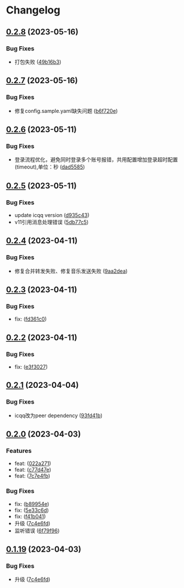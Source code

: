 # Changelog

## [0.2.8](https://github.com/lc-cn/onebots/compare/v0.2.7...v0.2.8) (2023-05-16)


### Bug Fixes

* 打包失败 ([49b16b3](https://github.com/lc-cn/onebots/commit/49b16b3584eeabb447822be53d40d6a48fbbecaf))

## [0.2.7](https://github.com/lc-cn/onebots/compare/v0.2.6...v0.2.7) (2023-05-16)


### Bug Fixes

* 修复config.sample.yaml缺失问题 ([b6f720e](https://github.com/lc-cn/onebots/commit/b6f720e6c3dfd947d2b9d4e4d3630a0127c4f20d))

## [0.2.6](https://github.com/lc-cn/onebots/compare/v0.2.5...v0.2.6) (2023-05-11)


### Bug Fixes

* 登录流程优化，避免同时登录多个账号报错，共用配置增加登录超时配置(timeout),单位：秒 ([dad5585](https://github.com/lc-cn/onebots/commit/dad5585c6cc24e7b234b41c4472cc3852576b4ac))

## [0.2.5](https://github.com/lc-cn/onebots/compare/v0.2.4...v0.2.5) (2023-05-11)


### Bug Fixes

* update icqq version ([d935c43](https://github.com/lc-cn/onebots/commit/d935c43960a2bb161be94132592c0bdcffb76f01))
* v11引用消息处理错误 ([5db77c5](https://github.com/lc-cn/onebots/commit/5db77c530fc539af0bd791c1eb7d75e849dd18b0))

## [0.2.4](https://github.com/lc-cn/onebots/compare/v0.2.3...v0.2.4) (2023-04-11)


### Bug Fixes

* 修复合并转发失败、修复音乐发送失败 ([9aa2dea](https://github.com/lc-cn/onebots/commit/9aa2dea188d31a439465a060a7a0a1e407b170be))

## [0.2.3](https://github.com/lc-cn/onebots/compare/v0.2.2...v0.2.3) (2023-04-11)


### Bug Fixes

* fix:  ([fd361c0](https://github.com/lc-cn/onebots/commit/fd361c0f15ea797bda28a39a588ec82e34be24f7))

## [0.2.2](https://github.com/lc-cn/onebots/compare/v0.2.1...v0.2.2) (2023-04-11)


### Bug Fixes

* fix:  ([e3f3027](https://github.com/lc-cn/onebots/commit/e3f30272ba62b8fdff992d4638e2e000dbeee82b))

## [0.2.1](https://github.com/lc-cn/onebots/compare/v0.2.0...v0.2.1) (2023-04-04)


### Bug Fixes

* icqq改为peer dependency ([93fd41b](https://github.com/lc-cn/onebots/commit/93fd41b144237131dedecaefc28f246f4090bb62))

## [0.2.0](https://github.com/lc-cn/onebots/compare/v0.1.19...v0.2.0) (2023-04-03)


### Features

* feat:  ([022a271](https://github.com/lc-cn/onebots/commit/022a271940c8b0693099fa9b918c10ad120f8135))
* feat:  ([c77d47e](https://github.com/lc-cn/onebots/commit/c77d47e3969325adf8d96b722a1f27514c6501e2))
* feat:  ([7c7e4fb](https://github.com/lc-cn/onebots/commit/7c7e4fb6a439dfafb450e7f2b873908c918ee06d))


### Bug Fixes

* fix:  ([b89954e](https://github.com/lc-cn/onebots/commit/b89954e541660665f8b3eee8e1b21c5ef958511b))
* fix:  ([5e33c6d](https://github.com/lc-cn/onebots/commit/5e33c6d4c35b41bce3d0de81d059bc437312babf))
* fix:  ([f41b041](https://github.com/lc-cn/onebots/commit/f41b041a3c68fa7530a6469d0e73a90b857108ef))
* 升级 ([7c4e6fd](https://github.com/lc-cn/onebots/commit/7c4e6fdb1abea11c85fddcae5b88cc4b2d9a744a))
* 监听错误 ([6f79f96](https://github.com/lc-cn/onebots/commit/6f79f9632369492cc56f3ba3de7db57c75beabd3))

## [0.1.19](https://github.com/lc-cn/onebots/compare/0.1.18...v0.1.19) (2023-04-03)


### Bug Fixes

* 升级 ([7c4e6fd](https://github.com/lc-cn/onebots/commit/7c4e6fdb1abea11c85fddcae5b88cc4b2d9a744a))
